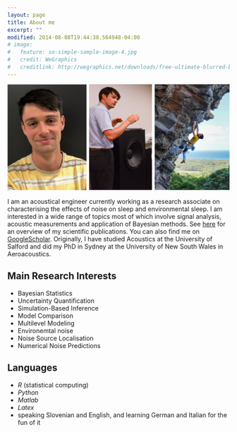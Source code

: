 ```yaml
---
layout: page
title: About me
excerpt: ""
modified: 2014-08-08T19:44:38.564948-04:00
# image:
#   feature: so-simple-sample-image-4.jpg
#   credit: WeGraphics
#   creditlink: http://wegraphics.net/downloads/free-ultimate-blurred-background-pack/
---
```


![logo](/images/profile/logo3.png)

I am an acoustical engineer currently working as a research associate on characterising the effects of noise on sleep and environmental sleep. I am interested in a wide range of topics most of which involve signal analysis, acoustic measurements and application of Bayesian
methods. See [here](../publications) for an overview of my scientific publications. You can also find me on
[GoogleScholar](https://scholar.google.com.au/citations?hl=en&user=k2uin0EAAAAJ). Originally, I have studied Acoustics at the University of Salford and did my PhD in Sydney at the University of New South Wales in Aeroacoustics. 

## Main Research Interests

* Bayesian Statistics
* Uncertainty Quantification
* Simulation-Based Inference
* Model Comparison
* Multilevel Modeling
* Environemtal noise
* Noise Source Localisation
* Numerical Noise Predictions

## Languages

* *R* (statistical computing)
* *Python*
* *Matlab*
* *Latex*
* speaking Slovenian and English, and learning German and Italian for the fun of it
